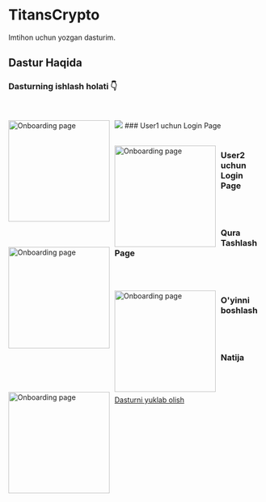 # TitansCrypto

Imtihon uchun yozgan dasturim.   

## Dastur Haqida
### Dasturning ishlash holati 👇
</br>
</br>
<img src="https://ibb.co/wprTWWG"><img src="https://ibb.co/wprTWWG"
     alt="Onboarding page"
     style="float: left; margin-right: 10px;" width="200" />
### User1 uchun Login Page
 </br>
 </br>
 
 <img src="https://i.ibb.co/0qcPS5q/photo-2021-10-19-20-30-42.jpg"
     alt="Onboarding page"
     style="float: left; margin-right: 10px;" width="200"/>
### User2 uchun Login Page

 </br>
 </br>
 
 <img src="https://i.ibb.co/dGw13T4/photo-2021-10-19-20-30-52.jpg"
     alt="Onboarding page"
     style="float: left; margin-right: 10px;" width="200" />
 ### Qura Tashlash Page
 </br>
 </br>
 
 <img src="https://i.ibb.co/jv0k77X/photo-2021-10-19-20-31-01.jpg"
     alt="Onboarding page"
     style="float: left; margin-right: 10px;" width="200" />
 ### O'yinni boshlash
 </br>
 </br>
 
  <img src="https://i.ibb.co/MGKtGZW/photo-2021-10-19-20-53-54.jpg"
     alt="Onboarding page"
     style="float: left; margin-right: 10px;" width="200" />
 ### Natija

 </br>
 </br>
 
 
 <a href="https://github.com/alijonbek007/QuizApp/blob/main/app-arm64-v8a-release.apk" download>Dasturni yuklab olish</a>
